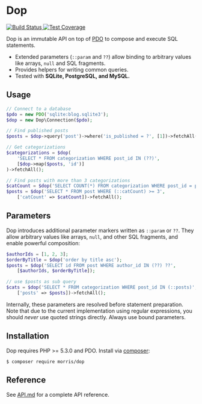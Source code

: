 # Dop

[ ![Build Status](https://travis-ci.org/morris/dop.svg?branch=master) ](https://travis-ci.org/morris/dop)
[ ![Test Coverage](https://codeclimate.com/github/morris/dop/badges/coverage.svg) ](https://codeclimate.com/github/morris/dop/coverage)

Dop is an immutable API on top of [PDO](http://php.net/manual/en/book.pdo.php)
to compose and execute SQL statements.

- Extended parameters (`::param` and `??`) allow binding to arbitrary values like arrays, `null` and SQL fragments.
- Provides helpers for writing common queries.
- Tested with **SQLite, PostgreSQL, and MySQL.**

## Usage

```php
// Connect to a database
$pdo = new PDO('sqlite:blog.sqlite3');
$dop = new Dop\Connection($pdo);

// Find published posts
$posts = $dop->query('post')->where('is_published = ?', [1])->fetchAll();

// Get categorizations
$categorizations = $dop(
    'SELECT * FROM categorization WHERE post_id IN (??)',
    [$dop->map($posts, 'id')]
)->fetchAll();

// Find posts with more than 3 categorizations
$catCount = $dop('SELECT COUNT(*) FROM categorization WHERE post_id = post.id');
$posts = $dop('SELECT * FROM post WHERE (::catCount) >= 3',
    ['catCount' => $catCount])->fetchAll();
```

## Parameters

Dop introduces additional parameter markers written as `::param` or `??`.
They allow arbitrary values like arrays, `null`, and other SQL fragments,
and enable powerful composition:

```php
$authorIds = [1, 2, 3];
$orderByTitle = $dop('order by title asc');
$posts = $dop('SELECT id FROM post WHERE author_id IN (??) ??',
    [$authorIds, $orderByTitle]);

// use $posts as sub query
$cats = $dop('SELECT * FROM categorization WHERE post_id IN (::posts)',
    ['posts' => $posts])->fetchAll();
```

Internally, these parameters are resolved before statement preparation.
Note that due to the current implementation using regular expressions,
you should *never* use quoted strings directly. Always use bound parameters.

## Installation

Dop requires PHP >= 5.3.0 and PDO.
Install via [composer](https://getcomposer.org/):

```
$ composer require morris/dop
```

## Reference

See [API.md](API.md) for a complete API reference.
